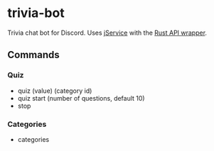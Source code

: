# trivia-bot

Trivia chat bot for Discord. Uses [jService](http://jservice.io/) with the
[Rust API wrapper](https://github.com/drklee3/jservice).

## Commands

### Quiz

* quiz (value) (category id)
* quiz start (number of questions, default 10)
* stop

### Categories

* categories
